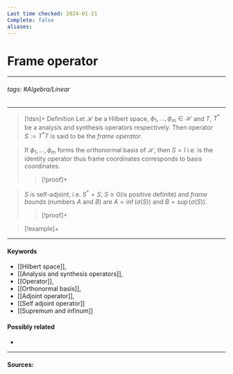 ```yaml
---
Last time checked: 2024-01-21
Complete: false
aliases:
---
```

# Frame operator
***
###### tags: #Algebra/Linear 
***
>[!dsn]+ Definition
>Let $\mathcal{H}$ be a Hilbert space, $\phi_{1},\dots,\phi_{m}\in\mathcal H$ and $T$, $T^{*}$ be a analysis and synthesis operators respectively. Then operator $S:=T^{*}T$ is said to be the *frame operator*.

>If $\phi_{1},\dots,\phi_{m}$ forms the orthonormal basis of $\mathcal{H}$, then $S=I$ i.e. is the identity operator thus frame coordinates corresponds to basis coordinates.
>>[!proof]+
>>

>$S$ is self-adjoint, i.e. $S^{*}=S$, $S\ge0$(is positive definite) and *frame bounds* (numbers $A$ and $B$) are $A=\inf(\sigma(S))$ and $B=\sup(\sigma(S))$.
>>[!proof]+
>> 

>[!example]+ 
>
***
#### Keywords
- [[Hilbert space]],
- [[Analysis and synthesis operators]],
- [[Operator]],
- [[Orthonormal basis]],
- [[Adjoint operator]],
- [[Self adjoint operator]]
- [[Supremum and infinum]]
#### Possibly related
- 
***
#### Sources: